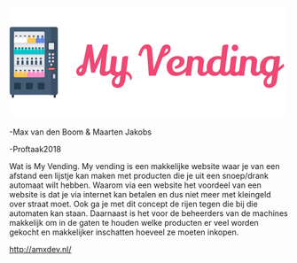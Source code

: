 ![alt text](https://github.com/GBgaming100/Proftaak2018/blob/master/logo-pink.PNG?raw=true)

-Max van den Boom & Maarten Jakobs

-Proftaak2018

Wat is My Vending. My vending is een makkelijke website waar je van een afstand een lijstje kan maken met producten die je uit een snoep/drank automaat wilt hebben. Waarom via een website het voordeel van een website is dat je via internet kan betalen en dus niet meer met kleingeld over straat moet. Ook ga je met dit concept de rijen tegen die bij die automaten kan staan. Daarnaast is het voor de beheerders van de machines makkelijk om in de gaten te houden welke producten er veel worden gekocht en makkelijker inschatten hoeveel ze moeten inkopen.

http://amxdev.nl/

